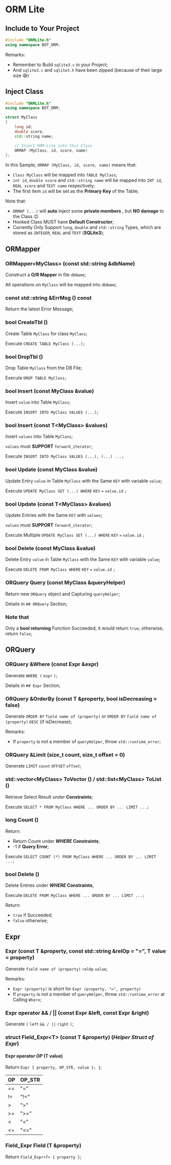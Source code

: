 # ORM Lite

## Include to Your Project

``` C++
#include "ORMLite.h"
using namespace BOT_ORM;
```

Remarks:
- Remember to Build `sqlite3.c` in your Project;
- And `sqlite3.c` and `sqlite3.h` have been zipped
  (because of their large size :sweat_smile:)

## Inject Class

``` C++
#include "ORMLite.h"
using namespace BOT_ORM;

struct MyClass
{
    long id;
    double score;
    std::string name;

    // Inject ORM-Lite into this Class
    ORMAP (MyClass, id, score, name)
};
```

In this Sample, `ORMAP (MyClass, id, score, name)` means that:
- `Class MyClass` will be mapped into `TABLE MyClass`;
- `int id`, `double score` and `std::string name` will be mapped
  into `INT id`, `REAL score` and `TEXT name` respectively;
- The first item `id` will be set as the **Primary Key** of the Table;

Note that:
- `ORMAP (...)` will **auto** Inject some **private members**
  , but **NO damage** to the Class :wink:
- Hooked Class MUST have **Default Constructor**;
- Currently Only Support `long`, `double` and `std::string` Types,
  which are stored as `INTEGER`, `REAL` and `TEXT` (**SQLite3**);

## ORMapper

### ORMapper\<MyClass\> (const std::string &dbName)

Construct a **O/R Mapper** in file `dbName`;

All operations on `MyClass` will be mapped into `dbName`;

### const std::string &ErrMsg () const

Return the latest Error Message;

### bool CreateTbl ()

Create Table `MyClass` for class `MyClass`;

Execute `CREATE TABLE MyClass (...);`

### bool DropTbl ()

Drop Table `MyClass` from the DB File;

Execute `DROP TABLE MyClass;`

### bool Insert (const MyClass &value)

Insert `value` into Table `MyClass`;

Execute `INSERT INTO MyClass VALUES (...);`

### bool Insert (const T\<MyClass\> &values)

Insert `values` into Table `MyClass`;

`values` must **SUPPORT** `forward_iterator`;
    
Execute `INSERT INTO MyClass VALUES (...), (...) ...;`

### bool Update (const MyClass &value)

Update Entry `value` in Table `MyClass`
with the Same `KEY` with variable `value`;

Execute `UPDATE MyClass SET (...) WHERE` `KEY` `=` `value.id` `;`

### bool Update (const T\<MyClass\> &values)
    
Update Entries with the Same `KEY` with `values`;

`values` must **SUPPORT** `forward_iterator`;

Execute Multiple `UPDATE MyClass SET (...) WHERE` `KEY` `=` `value.id` `;`

### bool Delete (const MyClass &value)

Delete Entry `value` in Table `MyClass`
with the Same `KEY` with variable `value`;

Execute `DELETE FROM MyClass WHERE` `KEY` `=` `value.id` `;`

### ORQuery Query (const MyClass &queryHelper)

Return new `ORQuery` object and Capturing `queryHelper`;

Details in `## ORQuery` Section;

### Note that

Only a **bool returning** Function Succeeded,
it would return `true`; otherwise, return `false`;

## ORQuery

### ORQuery &Where (const Expr &expr)

Generate `WHERE (` `expr` `)`;

Details in `## Expr` Section;

### ORQuery &OrderBy (const T &property, bool isDecreasing = false)

Generate `ORDER BY` `field name of (property)` or `ORDER BY` `field name of (property)` `DESC` (if isDecrease);

Remarks:
- If `property` is not a member of `queryHelper`,
  throw `std::runtime_error`;

### ORQuery &Limit (size_t count, size_t offset = 0)

Generate `LIMIT` `count` `OFFSET` `offset`;

### std::vector\<MyClass\> ToVector () / std::list\<MyClass\> ToList ()

Retrieve Select Result under **Constraints**;

Execute `SELECT * FROM MyClass WHERE ... ORDER BY ... LIMIT ...;`

### long Count ()

Return:
- Return Count under **_WHERE_ Constraints**;
- -1 if **Query Error**;

Execute `SELECT COUNT (*) FROM MyClass WHERE ... ORDER BY ... LIMIT ...;`

### bool Delete ()

Delete Entries under **_WHERE_ Constraints**;

Execute `DELETE FROM MyClass WHERE ... ORDER BY ... LIMIT ...;`

Return:
- `true` if Succeeded;
- `false` otherwise;
    
## Expr

### Expr (const T &property, const std::string &relOp = "=", T value = property)

Generate `field name of (property)` `relOp` `value`;

Remarks:
- `Expr (property)` is short for `Expr (property, "=", property)`
- If `property` is not a member of `queryHelper`,
  throw `std::runtime_error` at Calling `Where`;

### Expr operator && / || (const Expr &left, const Expr &right)

Generate `(` `left` `&& / ||` `right` `)`;

### struct Field_Expr\<T\> (const T &property) (*Helper Struct of Expr*)

#### Expr operator *OP* (T value)

Return `Expr { property, OP_STR, value }; }`;

| OP |  OP_STR  |
|----|----------|
| == |    "="   |
| != |   "!="   |
|  > |    ">"   |
| >= |   ">="   |
|  < |    "<"   |
| <= |   "<="   |

### Field_Expr<T> Field (T &property)

Return `Field_Expr<T> { property }`;